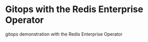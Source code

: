 # Gitops with the Redis Enterprise Operator
gitops demonstration with the Redis Enterprise Operator

